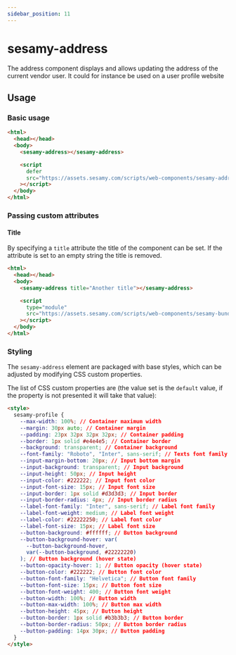 ```yaml
---
sidebar_position: 11
---
```


# sesamy-address

The address component displays and allows updating the address of the current vendor user. It could for instance be used on a user profile website

## Usage

### Basic usage

```html
<html>
  <head></head>
  <body>
    <sesamy-address></sesamy-address>

    <script
      defer
      src="https://assets.sesamy.com/scripts/web-components/sesamy-address.min.js"
    ></script>
  </body>
</html>
```

### Passing custom attributes

#### Title

By specifying a `title` attribute the title of the component can be set. If the attribute is set to an empty string the title is removed.

```html
<html>
  <head></head>
  <body>
    <sesamy-address title="Another title"></sesamy-address>

    <script
      type="module"
      src="https://assets.sesamy.com/scripts/web-components/sesamy-bundle.min.js"
    ></script>
  </body>
</html>
```

### Styling

The `sesamy-address` element are packaged with base styles, which can be adjusted by modifying CSS custom properties.

The list of CSS custom properties are (the value set is the `default` value, if the property is not presented it will take that value):

```html
<style>
  sesamy-profile {
    --max-width: 100%; // Container maximum width
    --margin: 30px auto; // Container margin
    --padding: 23px 32px 32px 32px; // Container padding
    --border: 1px solid #e4e4e5; // Container border
    --background: transparent; // Container background
    --font-family: "Roboto", "Inter", sans-serif; // Texts font family
    --input-margin-bottom: 20px; // Input bottom margin
    --input-background: transparent; // Input background
    --input-height: 50px; // Input height
    --input-color: #222222; // Input font color
    --input-font-size: 15px; // Input font size
    --input-border: 1px solid #d3d3d3; // Input border
    --input-border-radius: 4px; // Input border radius
    --label-font-family: "Inter", sans-serif; // Label font family
    --label-font-weight: medium; // Label font weight
    --label-color: #22222250; // Label font color
    --label-font-size: 15px; // Label font size
    --button-background: #ffffff; // Button background
    --button-background-hover: var(
      --button-background-hover,
      var(--button-background, #22222220)
    ); // Button background (hover state)
    --button-opacity-hover: 1; // Button opacity (hover state)
    --button-color: #222222; // Button font color
    --button-font-family: "Helvetica"; // Button font family
    --button-font-size: 15px; // Button font size
    --button-font-weight: 400; // Button font weight
    --button-width: 100%; // Button width
    --button-max-width: 100%; // Button max width
    --button-height: 45px; // Button height
    --button-border: 1px solid #b3b3b3; // Button border
    --button-border-radius: 50px; // Button border radius
    --button-padding: 14px 30px; // Button padding
  }
</style>
```
